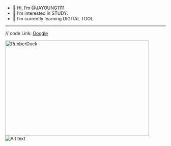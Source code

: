 - 👋 Hi, I’m @JAYOUNG1111
- 👀 I’m interested in STUDY.
- 🌱 I’m currently learning DIGITAL TOOL.
<hr/>


// code
Link: [Google][googlelink]

[googlelink]: https://google.com "Go google"

<img src="https://postfiles.pstatic.net/MjAyMjAzMTBfMTA4/MDAxNjQ2OTIzMjQ0Mjc4.mT7qTXmZFqn6tgWZFiCJipmENdq7gSXmg2Fxb346zAwg.23rXwBwNhnkEQGo1qo2kLfUSI_eic-51eMdMLrewFkQg.JPEG.pinkgirl1639/cu1646576123938.JPEG?type=w966" width="450px" height="300px" title="px(픽셀) 크기 설정" alt="RubberDuck"></img><br/>
![Alt text](/https://postfiles.pstatic.net/MjAyMTEyMTBfOTIg/MDAxNjM5MTQ0NjgwMjgw.DEdgOQ_fh3Z6-oDTopOcJZ5yZvJjL9b8JOqAdMw9u6Mg.K_z2J8QOvDi8nC2nsi97xwqJVwwLXCy1xRoyAznDUJwg.JPEG.pinkgirl1639/cu1639141742924.JPEG?type=w966)
